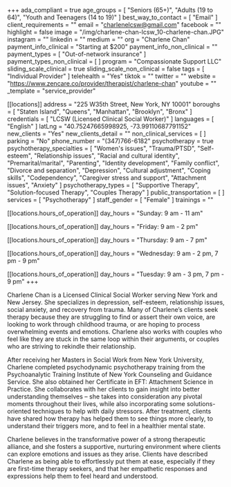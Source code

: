 +++
ada_compliant = true
age_groups = [
  "Seniors (65+)",
  "Adults (19 to 64)",
  "Youth and Teenagers (14 to 19)"
]
best_way_to_contact = [ "Email" ]
client_requirements = ""
email = "charlenelcsw@gmail.com"
facebook = ""
highlight = false
image = "/img/charlene-chan-lcsw_10-charlene-chan.JPG"
instagram = ""
linkedin = ""
medium = ""
org = "Charlene Chan"
payment_info_clinical = "Starting at $200"
payment_info_non_clinical = ""
payment_types = [ "Out-of-network insurance" ]
payment_types_non_clinical = [ ]
program = "Compassionate Support LLC"
sliding_scale_clinical = true
sliding_scale_non_clinical = false
tags = [ "Individual Provider" ]
telehealth = "Yes"
tiktok = ""
twitter = ""
website = "https://www.zencare.co/provider/therapist/charlene-chan"
youtube = ""
_template = "service_provider"

[[locations]]
address = "225 W35th Street, New York, NY 10001"
boroughs = [ "Staten Island", "Queens", "Manhattan", "Brooklyn", "Bronx" ]
credentials = [ "LCSW (Licensed Clinical Social Worker)" ]
languages = [ "English" ]
latLng = "40.75247665998925, -73.99110687791152"
new_clients = "Yes"
new_clients_detail = ""
non_clinical_services = [ ]
parking = "No"
phone_number = "(347)766-6182"
psychotherapy = true
psychotherapy_specialties = [
  "Women's issues",
  "Trauma/PTSD",
  "Self-esteem",
  "Relationship issues",
  "Racial and cultural identity",
  "Premarital/marital",
  "Parenting",
  "Identity development",
  "Family conflict",
  "Divorce and separation",
  "Depression",
  "Cultural adjustment",
  "Coping skills",
  "Codependency",
  "Caregiver stress and support",
  "Attachment issues",
  "Anxiety"
]
psychotherapy_types = [
  "Supportive Therapy",
  "Solution-focused Therapy",
  "Couples Therapy"
]
public_transportation = [ ]
services = [ "Psychotherapy" ]
staff_gender = [ "Female" ]
trainings = ""

  [[locations.hours_of_operation]]
  day_hours = "Sunday: 9 am - 11 am"

  [[locations.hours_of_operation]]
  day_hours = "Friday: 9 am - 2 pm"

  [[locations.hours_of_operation]]
  day_hours = "Thursday: 9 am - 7 pm"

  [[locations.hours_of_operation]]
  day_hours = "Wednesday: 9 am - 2 pm, 7 pm - 9 pm"

  [[locations.hours_of_operation]]
  day_hours = "Tuesday: 9 am - 3 pm, 7 pm - 9 pm"
+++

Charlene Chan is a Licensed Clinical Social Worker serving New York and New Jersey. She specializes in depression, self-esteem, relationship issues, social anxiety, and recovery from trauma. Many of Charlene’s clients seek therapy because they are struggling to find or assert their own voice, are looking to work through childhood trauma, or are hoping to process overwhelming events and emotions. Charlene also works with couples who feel like they are stuck in the same loop within their arguments, or couples who are striving to rekindle their relationship.  
  
After receiving her Masters in Social Work from New York University, Charlene completed psychodynamic psychotherapy training from the Psychoanalytic Training Institute of New York Counseling and Guidance Service. She also obtained her Certificate in EFT: Attachment Science in Practice. She collaborates with her clients to gain insight into better understanding themselves – she takes into consideration any pivotal moments throughout their lives, while also incorporating some solutions-oriented techniques to help with daily stressors. After treatment, clients have shared how therapy has helped them to see things more clearly, to understand their triggers more, and to feel in a healthier mental state.  
  
Charlene believes in the transformative power of a strong therapeutic alliance, and she fosters a supportive, nurturing environment where clients can explore emotions and issues as they arise. Clients have described Charlene as being able to effortlessly put them at ease, especially if they are first-time therapy seekers, and that her empathetic responses and expressions help them to feel heard and understood.
